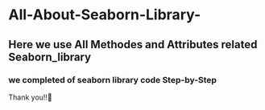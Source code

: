 # All-About-Seaborn-Library-
## Here we use All Methodes and Attributes related Seaborn_library
### we completed of seaborn library code Step-by-Step 

Thank you!!🙏

